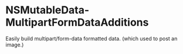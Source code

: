NSMutableData-MultipartFormDataAdditions
========================================

Easily build multipart/form-data formatted data. (which used to post an image.)
